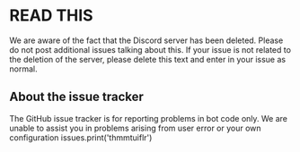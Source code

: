 # READ THIS
We are aware of the fact that the Discord server has been deleted. Please do not post additional issues talking about this. If your issue is not related to the deletion of the server, please delete this text and enter in your issue as normal.

## About the issue tracker
The GitHub issue tracker is for reporting problems in bot code only. We are unable to assist you in problems arising from user error or your own configuration issues.print('thmmtuiflr')